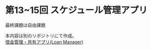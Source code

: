 # 第13~15回 スケジュール管理アプリ

最終課題は自由課題

本内容は別のリポジトリにて作成。  
[借金管理・共有アプリ(Loan Manager)](https://github.com/hyouhyan/loanManager)